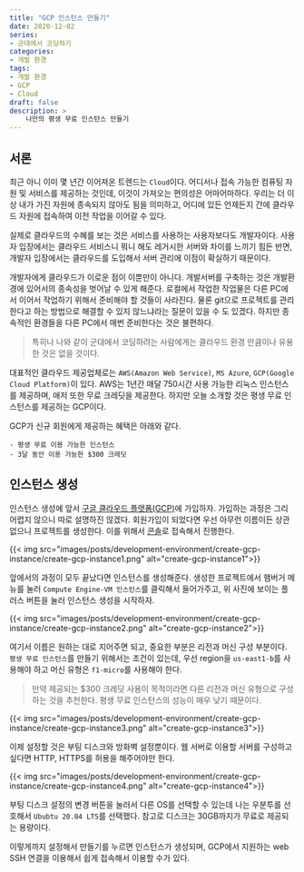 ```yaml
---
title: "GCP 인스턴스 만들기"
date: 2020-12-02
series:
- 군대에서 코딩하기
categories:
- 개발 환경
tags:
- 개발 환경
- GCP
- Cloud
draft: false
description: >
    나만의 평생 무료 인스턴스 만들기
---
```


서론
---

최근 아니 이미 몇 년간 이어져온 트렌드는 `Cloud`이다. 어디서나 접속 가능한 컴퓨팅 자원 및 서비스를 제공하는 것인데, 이것이 가져오는 편의성은 어마어마하다. 우리는 더 이상 내가 가진 자원에 종속되지 않아도 됨을 의미하고, 어디에 있든 언제든지 간에 클라우드 자원에 접속하여 이전 작업을 이어갈 수 있다.

실제로 클라우드의 수혜를 보는 것은 서비스를 사용하는 사용자보다도 개발자이다. 사용자 입장에서는 클라우드 서비스니 뭐니 해도 레거시한 서버와 차이를 느끼기 힘든 반면, 개발자 입장에서는 클라우드를 도입해서 서버 관리에 이점이 확실하기 때문이다.

개발자에게 클라우드가 이로운 점이 이뿐만이 아니다. 개발서버를 구축하는 것은 개발환경에 있어서의 종속성을 벗어날 수 있게 해준다. 로컬에서 작업한 작업물은 다른 PC에서 이어서 작업하기 위해서 준비해야 할 것들이 사라진다. 물론 git으로 프로젝트를 관리한다고 하는 방법으로 해결할 수 있지 않느냐라는 질문이 있을 수 도 있겠다. 하지만 종속적인 환경들을 다른 PC에서 매번 준비한다는 것은 불편하다.

> 특히나 나와 같이 군대에서 코딩하려는 사람에게는 클라우드 환경 만큼이나 유용한 것은 없을 것이다.

대표적인 클라우드 제공업체로는 `AWS(Amazon Web Service)`, `MS Azure`, `GCP(Google Cloud Platform)`이 있다. AWS는 1년간 매달 750시간 사용 가능한 리눅스 인스턴스를 제공하며, 애저 또한 무료 크레딧을 제공한다. 하지만 오늘 소개할 것은 평생 무료 인스턴스를 제공하는 GCP이다.

GCP가 신규 회원에게 제공하는 혜택은 아래와 같다.

```plaintext
- 평생 무료 이용 가능한 인스턴스
- 3달 동안 이용 가능한 $300 크레딧
```

인스턴스 생성
---

인스턴스 생성에 앞서 [구글 클라우드 플랫폼(GCP)](https://cloud.google.com/)에 가입하자. 가입하는 과정은 그리 어렵지 않으니 따로 설명하진 않겠다. 회원가입이 되었다면 우선 아무런 이름이든 상관없으니 프로젝트를 생성한다. 이를 위해서 [콘솔](https://console.cloud.google.com/)로 접속해서 진행한다.

{{< img src="images/posts/development-environment/create-gcp-instance/create-gcp-instance1.png" alt="create-gcp-instance1">}}

앞에서의 과정이 모두 끝났다면 인스턴스를 생성해준다. 생성한 프로젝트에서 햄버거 메뉴를 눌러 `Compute Engine-VM 인스턴스`를 클릭해서 들어가주고, 위 사진에 보이는 플러스 버튼을 눌러 인스턴스 생성을 시작하자.

{{< img src="images/posts/development-environment/create-gcp-instance/create-gcp-instance2.png" alt="create-gcp-instance2">}}

여기서 이름은 원하는 대로 지어주면 되고, 중요한 부분은 리전과 머신 구성 부분이다. `평생 무료 인스턴스`를 만들기 위해서는 조건이 있는데, 우선 region을 `us-east1-b`를 사용해야 하고 머신 유형은 `f1-micro`를 사용해야 한다.

> 만약 제공되는 $300 크레딧 사용이 목적이라면 다른 리전과 머신 유형으로 구성하는 것을 추천한다. 평생 무료 인스턴스의 성능이 매우 낮기 때문이다.

{{< img src="images/posts/development-environment/create-gcp-instance/create-gcp-instance3.png" alt="create-gcp-instance3">}}

이제 설정할 것은 부팅 디스크와 방화벽 설정뿐이다. 웹 서버로 이용할 서버를 구성하고 싶다면 HTTP, HTTPS를 허용을 해주어야만 한다.

{{< img src="images/posts/development-environment/create-gcp-instance/create-gcp-instance4.png" alt="create-gcp-instance4">}}

부팅 디스크 설정의 변경 버튼을 눌러서 다른 OS를 선택할 수 있는데 나는 우분투를 선호해서 `Ububtu 20.04 LTS`를 선택했다. 참고로 디스크는 30GB까지가 무료로 제공되는 용량이다.

이렇게까지 설정해서 만들기를 누르면 인스턴스가 생성되며, GCP에서 지원하는 web SSH 연결을 이용해서 쉽게 접속해서 이용할 수가 있다.